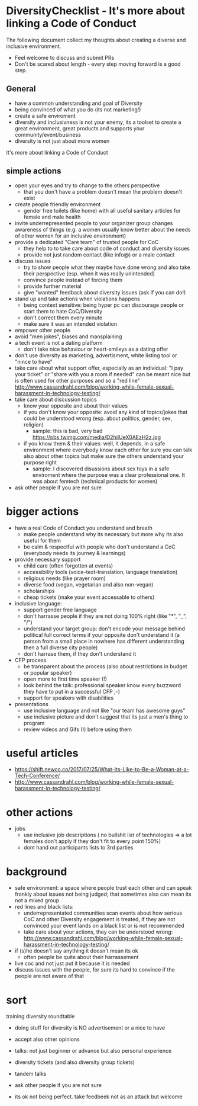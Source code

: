 # DiversityChecklist - It's more about linking a Code of Conduct

The following document collect my thoughts about creating a diverse and inclusive environment.
* Feel welcome to discuss and submit PRs
* Don't be scared about length - every step moving forward is a good step.

## General
* have a common understanding and goal of Diversity 
* being convinced of what you do (its not marketing!)
* create a safe enviroment
* diversity and inclusivness is not your enemy, its a toolset to create a great environment, great products and supports your community/event/business
* diversity is not just about more women


It's more about linking a Code of Conduct
## simple actions
* open your eyes and try to change to the others perspective
  * that you don't have a problem doesn't mean the problem doesn't exist
* create people friendly environment
  * gender free toilets (like home) with all useful sanitary articles for female and male health
* invite underrepresented people to your organizer group changes awareness of things (e.g. a women usually know better about the needs of other women for an inclusive environment)
* provide a dedicated "Care team" of trusted people for CoC
  * they help to to take care about code of conduct and diversity issues
  * provide not just random contact (like info@) or a male contact
* discuss issues
  * try to show people what they maybe have done wrong and also take their perspective  (esp. when it was really unintended)
  * convince people instead of forcing them
  * provide further material
  * give "wanted" feedback about diversity issues (ask if you can do!)
* stand up and take actions when violations happens
  * being context sensitive: being hyper pc can discourage people or start them to hate CoC/Diversity
  * don't correct them every minute 
  * make sure it was an intended violation
* empower other people
* avoid "men jokes", biases and mansplaining
* a tech event is not a dating platform
  * don't take nice behaviour or heart-smileys as a dating offer
* don't use diversity as marketing, advertisment, white listing tool or "nince to have"
* take care about what support offer, especially as an individual: "I pay your ticket" or "share with you a room if needed" can be meant nice but is often used for other purposes and so a "red line" http://www.cassandrahl.com/blog/working-while-female-sexual-harassment-in-technology-testing/
* take care about discussion topics
  * know your opposite and about their values
  * if you don't know your opposite: avoid any kind of topics/jokes that could be understood wrong (esp. about politics, gender, sex, religion)
    * sample: this is bad, very bad https://pbs.twimg.com/media/D2hiIUeX0AEzH2z.jpg
  * if you know them & their values: well, it depends. in a safe environment where everybody know each other for sure you can talk also about other topics but make sure the others understand your purpose right
    * sample: I discovered disussions about sex toys in a safe enviroment where the purpose was a clear professional one. It was about femtech (technical products for women) 
* ask other people if you are not sure

# bigger actions
* have a real Code of Conduct you understand and breath
  * make people understand why its necessary but more why its also useful for them
  * be calm & respectful with people who don't understand a CoC (everybody needs its journey & learnings)
* provide necessary support
  * child care (often forgotten at events)
  * accessibility tools (voice-text-translation, language translation)
  * religious needs (like prayer room)
  * diverse food (vegan, vegetarian and also non-vegan)
  * scholarships
  * cheap tickets (make your event accessable to others)
* inclusive language: 
  * support gender free language 
  * don't harrasse people if they are not doing 100% right (like "*", "_", "/")
  * understand your target group: don't encode your message behind political full correct terms if your opposite don't understand it (a person from a small place in nowhere has different understanding then a full diverse city people)
  * don't harrase them, if they don't understand it
* CFP process
  * be transparent about the process (also about restrictions in budget or popular speaker)
  * open more to first time speaker (!)
  * look behind the talk: professional speaker know every buzzword they have to put in a successful CFP ;-)
  * support for speakers with disabilities
* presentations
  * use inclusive language and not like "our team has awesome guys"
  * use inclusive picture and don't suggest that its just a men's thing to program
  * review videos and Gifs (!) before using them
# useful articles
* https://shift.newco.co/2017/07/25/What-Its-Like-to-Be-a-Woman-at-a-Tech-Conference/
* http://www.cassandrahl.com/blog/working-while-female-sexual-harassment-in-technology-testing/
# other actions
* jobs
  * use inclusive job descriptions ( no bullshit list of technologies => a lot females don't apply if they don't fit to every point 150%)
  * dont hand out participants lists to 3rd parties

# background
* safe environment: a space where people trust each other and can speak frankly about issues not being judged; that sometimes also can mean its not a mixed group
* red lines and black lists: 
  * underrepresentated communities scan events about how serious CoC and other Diversity engagement is treated, if they are not convinced your event lands on a black list or is not recommended
  * take care about your actions, they can be understood wrong: http://www.cassandrahl.com/blog/working-while-female-sexual-harassment-in-technology-testing/
* if (s)he doesn't say anything it doesn't mean its ok
  * often people be quite about their harrassement
* live coc and not just put it because it is needed
* discuss issues with the people, for sure its hard to convince if the people are not aware of that



# sort
training
diversity roundtable


- doing stuff for diversity is NO advertisement or a nice to have
- accept also other opinions
- talks: not just beginner or advance but also personal experience
- diversity tickets (and also diversity group tickets)
- tandem talks

 
- ask other people if you are not sure
- its ok not being perfect. take feedbeek not as an attack but welcome




